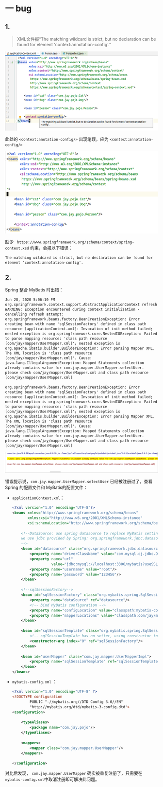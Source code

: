 # 一 bug

## 1. 

> XML文件报“The matching wildcard is strict, but no declaration can be found for element 'context:annotation-config'.”

![image-20200627100045954](note.assets/image-20200627100045954.png)

此处的 `<context:anotation-config/>` 出现笔误，应为 `<context:annotation-config/>`

![image-20200627100421062](note.assets/image-20200627100421062.png)

缺少 ` https://www.springframework.org/schema/context/spring-context.xsd` 约束，会报以下错误：

``` log
The matching wildcard is strict, but no declaration can be found for element 'context:annotation-config'.
```



## 2. 

Spring 整合 MyBatis 时出错：

``` log
Jun 28, 2020 5:06:10 PM org.springframework.context.support.AbstractApplicationContext refresh
WARNING: Exception encountered during context initialization - cancelling refresh attempt: org.springframework.beans.factory.BeanCreationException: Error creating bean with name 'sqlSessionFactory' defined in class path resource [applicationContext.xml]: Invocation of init method failed; nested exception is org.springframework.core.NestedIOException: Failed to parse mapping resource: 'class path resource [com/jay/mapper/UserMapper.xml]'; nested exception is org.apache.ibatis.builder.BuilderException: Error parsing Mapper XML. The XML location is 'class path resource [com/jay/mapper/UserMapper.xml]'. Cause: java.lang.IllegalArgumentException: Mapped Statements collection already contains value for com.jay.mapper.UserMapper.selectUser. please check com/jay/mapper/UserMapper.xml and class path resource [com/jay/mapper/UserMapper.xml]

org.springframework.beans.factory.BeanCreationException: Error creating bean with name 'sqlSessionFactory' defined in class path resource [applicationContext.xml]: Invocation of init method failed; nested exception is org.springframework.core.NestedIOException: Failed to parse mapping resource: 'class path resource [com/jay/mapper/UserMapper.xml]'; nested exception is org.apache.ibatis.builder.BuilderException: Error parsing Mapper XML. The XML location is 'class path resource [com/jay/mapper/UserMapper.xml]'. Cause: java.lang.IllegalArgumentException: Mapped Statements collection already contains value for com.jay.mapper.UserMapper.selectUser. please check com/jay/mapper/UserMapper.xml and class path resource [com/jay/mapper/UserMapper.xml]

```

![image-20200628170808978](note.assets/image-20200628170808978.png)

错误提示说，`com.jay.mapper.UserMapper.selectUser` 已经被注册过了，查看 Spring 的配置文件和 MyBatis的配置文件：

* `applicationContext.xml`：

  ``` xml
  <?xml version="1.0" encoding="UTF-8"?>
  <beans xmlns="http://www.springframework.org/schema/beans"
         xmlns:xsi="http://www.w3.org/2001/XMLSchema-instance"
         xsi:schemaLocation="http://www.springframework.org/schema/beans http://www.springframework.org/schema/beans/spring-beans.xsd">
  
      <!--DataSource: use spring datasource to replace MyBatis setting c3p0 dbcp druid
      we use jdbc provided by Spring: org.springframework.jdbc.datasource
      -->
      <bean id="datasource" class="org.springframework.jdbc.datasource.DriverManagerDataSource">
          <property name="driverClassName" value="com.mysql.cj.jdbc.Driver"/>
          <property name="url"
                    value="jdbc:mysql://localhost:3306/mybatis?useSSL=false&amp;useUnicode=true&amp;characterEncoding=UTF-8"/>
          <property name="username" value="root"/>
          <property name="password" value="123456"/>
      </bean>
  
      <!--sqlSessionFactory-->
      <bean id="sqlSessionFactory" class="org.mybatis.spring.SqlSessionFactoryBean">
          <property name="dataSource" ref="datasource"/>
          <!-- bind MyBatis configuration -->
          <property name="configLocation" value="classpath:mybatis-config.xml"/>
          <property name="mapperLocations" value="classpath:com/jay/mapper/UserMapper.xml"/>
      </bean>
  
      <bean id="sqlSessionTemplate" class="org.mybatis.spring.SqlSessionTemplate">
          <!-- sqlSessionTemplate has no setter, using constructor to inject-->
          <constructor-arg index="0" ref="sqlSessionFactory"/>
      </bean>
  
      <bean id="userMapper" class="com.jay.mapper.UserMapperImpl">
          <property name="sqlSessionTemplate" ref="sqlSessionTemplate"/>
      </bean>
  </beans>
  ```

* `mybatis-config.xml` ：

  ``` XML
  <?xml version="1.0" encoding="UTF-8" ?>
  <!DOCTYPE configuration
          PUBLIC "-//mybatis.org//DTD Config 3.0//EN"
          "http://mybatis.org/dtd/mybatis-3-config.dtd">
  <configuration>
  
      <typeAliases>
          <package name="com.jay.pojo"/>
      </typeAliases>
  
      <mappers>
          <mapper class="com.jay.mapper.UserMapper"/>
      </mappers>
  
  </configuration>
  ```

对比后发现， `com.jay.mapper.UserMapper` 确实被重复注册了，只需要在 `mybatis-config.xml`中取消注册即可解决此问题。